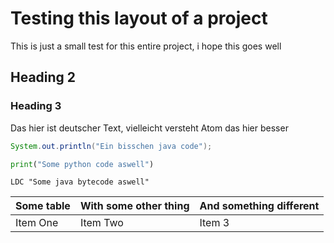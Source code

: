 # Testing this layout of a project

This is just a small test for this entire project, i hope this goes well

## Heading 2

### Heading 3

Das hier ist deutscher Text, vielleicht versteht Atom das hier besser

```java
System.out.println("Ein bisschen java code");
```

```python
print("Some python code aswell")
```

```jbc
LDC "Some java bytecode aswell"
```

| Some table | With some other thing | And something different |
| :--------- | :-------------------- | :---------------------- |
| Item One   | Item Two              | Item 3                  |
